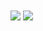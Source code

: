 <!--
**kevin-pek/kevin-pek** is a ✨ _special_ ✨ repository because its `README.md` (this file) appears on your GitHub profile.

Here are some ideas to get you started:

- 🔭 I’m currently working on ...
- 🌱 I’m currently learning ...
- 👯 I’m looking to collaborate on ...
- 🤔 I’m looking for help with ...
- 💬 Ask me about ...
- 📫 How to reach me: ...
- 😄 Pronouns: ...
- ⚡ Fun fact: ...
-->

<img align="center" src="https://github-readme-stats-kevin-pek.vercel.app/api?username=kevin-pek&theme=tokyonight" />
<img align="center" src="https://github-readme-stats-kevin-pek.vercel.app/api/top-langs?username=kevin-pek&theme=tokyonight" />
